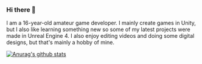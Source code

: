 ### Hi there 👋

I am a 16-year-old amateur game developer. I mainly create games in Unity, but I also like learning something new so some of my latest projects were made in 
Unreal Engine 4. I also enjoy editing videos and doing some digital designs, but that's mainly a hobby of mine.

[![Anurag's github stats](https://github-readme-stats.vercel.app/api?username=svobodavl)](https://github.com/anuraghazra/github-readme-stats)
